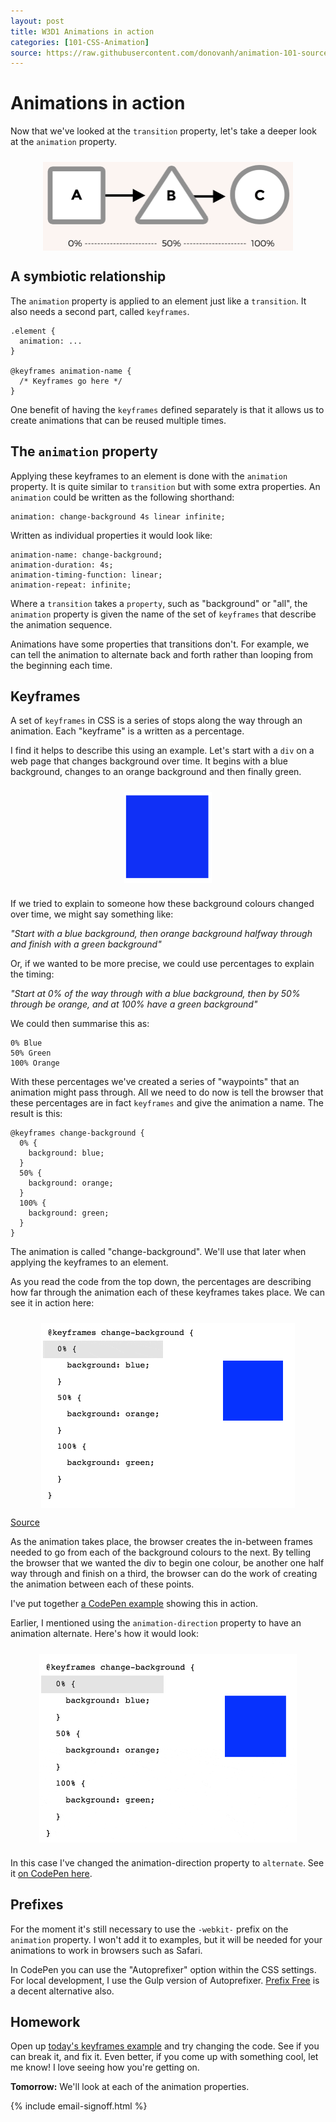 ```yaml
---
layout: post
title: W3D1 Animations in action
categories: [101-CSS-Animation]
source: https://raw.githubusercontent.com/donovanh/animation-101-source/master/src/_posts/2015-03-01-101W3D1.md
---
```


# Animations in action

Now that we've looked at the `transition` property, let's take a deeper look at the `animation` property.

<img src="images/abc.png" style="max-width: 400px; margin: 24px auto; display: block;">

## A symbiotic relationship

The `animation` property is applied to an element just like a `transition`. It also needs a second part, called `keyframes`.

    .element {
      animation: ...
    }

    @keyframes animation-name {
      /* Keyframes go here */
    }

One benefit of having the `keyframes` defined separately is that it allows us to create animations that can be reused multiple times.

## The `animation` property

Applying these keyframes to an element is done with the `animation` property. It is quite similar to `transition` but with some extra properties. An `animation` could be written as the following shorthand:

    animation: change-background 4s linear infinite;

Written as individual properties it would look like:

    animation-name: change-background;
    animation-duration: 4s;
    animation-timing-function: linear;
    animation-repeat: infinite;

Where a `transition` takes a `property`, such as "background" or "all", the `animation` property is given the name of the set of `keyframes` that describe the animation sequence.

Animations have some properties that transitions don't. For example, we can tell the animation to alternate back and forth rather than looping from the beginning each time.

## Keyframes

A set of `keyframes` in CSS is a series of stops along the way through an animation. Each "keyframe" is a written as a percentage.

I find it helps to describe this using an example. Let's start with a `div` on a web page that changes background over time. It begins with a blue background, changes to an orange background and then finally green.

<div class="example">
  <img src="images/change-background-min.gif" style="max-width: 140px; margin: 24px auto; display: block;">
</div>

If we tried to explain to someone how these background colours changed over time, we might say something like:

*"Start with a blue background, then orange background halfway through and finish with a green background"*

Or, if we wanted to be more precise, we could use percentages to explain the timing:

*"Start at 0% of the way through with a blue background, then by 50% through be orange, and at 100% have a green background"*

We could then summarise this as:

    0% Blue
    50% Green
    100% Orange

With these percentages we've created a series of "waypoints" that an animation might pass through. All we need to do now is tell the browser that these percentages are in fact `keyframes` and give the animation a name. The result is this:

    @keyframes change-background {
      0% {
        background: blue;
      }
      50% {
        background: orange;
      }
      100% {
        background: green;
      }
    }

The animation is called "change-background". We'll use that later when applying the keyframes to an element.

As you read the code from the top down, the percentages are describing how far through the animation each of these keyframes takes place. We can see it in action here:

<div class="example">
  <img src="images/simple-keyframes-min.gif" style="max-width: 406px; margin: 24px auto 0; display: block;">
  <p class="source"><a href="http://codepen.io/donovanh/pen/WbqNwd?editors=110">Source</a></p>
</div>

As the animation takes place, the browser creates the in-between frames needed to go from each of the background colours to the next. By telling the browser that we wanted the div to begin one colour, be another one half way through and finish on a third, the browser can do the work of creating the animation between each of these points.

I've put together [a CodePen example](http://codepen.io/donovanh/pen/WbqNwd?editors=110) showing this in action.

Earlier, I mentioned using the `animation-direction` property to have an animation alternate. Here's how it would look:

<div class="example">
  <img src="images/simple-keyframes-alternating-min.gif" style="max-width: 412px; margin: 24px auto; display: block;">
</div>

In this case I've changed the animation-direction property to `alternate`. See it [on CodePen here](http://codepen.io/donovanh/pen/NPZqej).

## Prefixes

For the moment it's still necessary to use the `-webkit-` prefix on the `animation` property. I won't add it to examples, but it will be needed for your animations to work in browsers such as Safari.

In CodePen you can use the "Autoprefixer" option within the CSS settings. For local development, I use the Gulp version of Autoprefixer. [Prefix Free](http://leaverou.github.io/prefixfree/) is a decent alternative also.

<div class="callout">
  <h2>Homework</h2>
  <p>Open up <a href="http://codepen.io/donovanh/pen/WbqNwd?editors=110">today's keyframes example</a> and try changing the code. See if you can break it, and fix it. Even better, if you come up with something cool, let me know! I love seeing how you're getting on.</p>
</div>

**Tomorrow:** We'll look at each of the animation properties.

{% include email-signoff.html %}
